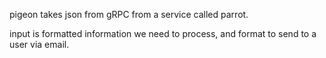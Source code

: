 pigeon takes json from gRPC from a service called parrot.

input is formatted information we need to process, and format to send to a user via email.
